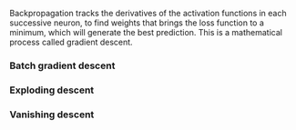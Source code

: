 Backpropagation tracks the derivatives of the activation functions in each successive neuron, to find weights that brings the loss function to a minimum, which will generate the best prediction. This is a mathematical process called gradient descent.


### Batch gradient descent
### Exploding descent
### Vanishing descent